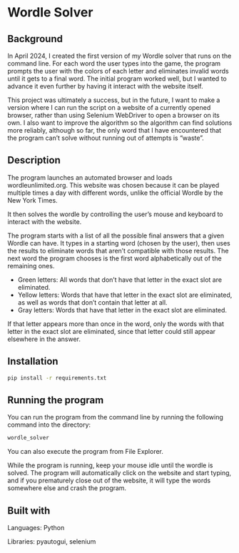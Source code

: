 # Wordle Solver

## Background
In April 2024, I created the first version of my Wordle solver that runs on the command line. For each word the user types into the game, the program prompts the user with the colors of each letter and eliminates invalid words until it gets to a final word. The initial program worked well, but I wanted to advance it even further by having it interact with the website itself.

This project was ultimately a success, but in the future, I want to make a version where I can run the script on a website of a currently opened browser, rather than using Selenium WebDriver to open a browser on its own. I also want to improve the algorithm so the algorithm can find solutions more reliably, although so far, the only word that I have encountered that the program can’t solve without running out of attempts is “waste”.

## Description
The program launches an automated browser and loads wordleunlimited.org. This website was chosen because it can be played multiple times a day with different words, unlike the official Wordle by the New York Times.

It then solves the wordle by controlling the user’s mouse and keyboard to interact with the website.

The program starts with a list of all the possible final answers that a given Wordle can have. It types in a starting word (chosen by the user), then uses the results to eliminate words that aren’t compatible with those results. The next word the program chooses is the first word alphabetically out of the remaining ones.
* Green letters: All words that don’t have that letter in the exact slot are eliminated. 
* Yellow letters: Words that have that letter in the exact slot are eliminated, as well as words that don’t contain that letter at all. 
* Gray letters: Words that have that letter in the exact slot are eliminated.

If that letter appears more than once in the word, only the words with that letter in the exact slot are eliminated, since that letter could still appear elsewhere in the answer.

## Installation
```bash
pip install -r requirements.txt
```

## Running the program
You can run the program from the command line by running the following command into the directory:
```bash
wordle_solver
```
You can also execute the program from File Explorer.

While the program is running, keep your mouse idle until the wordle is solved. The program will automatically click on the website and start typing, and if you prematurely close out of the website, it will type the words somewhere else and crash the program.

## Built with
Languages: Python

Libraries: pyautogui, selenium
